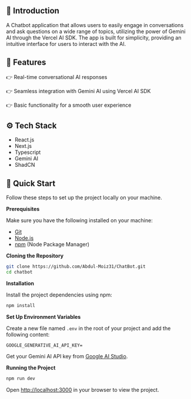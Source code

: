 ## <a name="introduction">🤖 Introduction</a>

A Chatbot application that allows users to easily engage in conversations and ask questions on a wide range of topics, utilizing the power of Gemini AI through the Vercel AI SDK. The app is built for simplicity, providing an intuitive interface for users to interact with the AI.

## <a name="features">🔋 Features</a>

👉 Real-time conversational AI responses

👉 Seamless integration with Gemini AI using Vercel AI SDK

👉 Basic functionality for a smooth user experience

## <a name="tech-stack">⚙️ Tech Stack</a>

- React.js
- Next.js
- Typescript
- Gemini AI
- ShadCN

## <a name="quick-start">🚀 Quick Start</a>

Follow these steps to set up the project locally on your machine.

**Prerequisites**

Make sure you have the following installed on your machine:

- [Git](https://git-scm.com/)
- [Node.js](https://nodejs.org/en)
- [npm](https://www.npmjs.com/) (Node Package Manager)

**Cloning the Repository**

```bash
git clone https://github.com/Abdul-Moiz31/ChatBot.git
cd chatbot
```

**Installation**

Install the project dependencies using npm:

```bash
npm install
```

**Set Up Environment Variables**

Create a new file named `.env` in the root of your project and add the following content:

```env
GOOGLE_GENERATIVE_AI_API_KEY=
```

Get your Gemini AI API key from [Google AI Studio](https://aistudio.google.com/app/apikey).

**Running the Project**

```bash
npm run dev
```

Open [http://localhost:3000](http://localhost:3000) in your browser to view the project.
